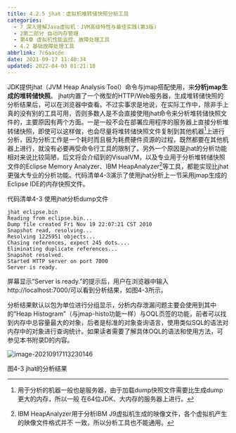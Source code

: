 ```yaml
---
title: 4.2.5 jhat：虚拟机堆转储快照分析工具
categories: 
  - 7 深入理解Java虛拟机：JVM高级特性与最佳实践(第3版)
  - 2第二部分 自动内存管理
  - 第4章 虚拟机性能监控、故障处理工具
  - 4.2 基础故障处理工具
abbrlink: 7c6aacde
date: 2021-09-17 11:40:34
updated: 2022-04-03 01:21:18
---
```

JDK提供jhat（JVM Heap Analysis Tool）命令与jmap搭配使用，来**分析jmap生成的堆转储快照**。 jhat内置了一个微型的HTTP/Web服务器，生成堆转储快照的分析结果后，可以在浏览器中查看。不过实事求是地说，在实际工作中，除非手上真的没有别的工具可用，否则多数人是不会直接使用jhat命令来分析堆转储快照文件的，主要原因有两个方面。一是一般不会在部署应用程序的服务器上直接分析堆转储快照，即使可以这样做，也会尽量将堆转储快照文件复制到其他机器[^1]上进行分析，因为分析工作是一个耗时而且极为耗费硬件资源的过程，既然都要在其他机器上进行，就没有必要再受命令行工具的限制了。另外一个原因是jhat的分析功能相对来说比较简陋，后文将会介绍到的VisualVM，以及专业用于分析堆转储快照文件的Eclipse Memory Analyzer、IBM HeapAnalyzer[^2]等工具，都能实现比jhat更强大专业的分析功能。代码清单4-3演示了使用jhat分析上一节采用jmap生成的Eclipse IDE的内存快照文件。

代码清单4-3 使用jhat分析dump文件
```
jhat eclipse.bin 
Reading from eclipse.bin... 
Dump file created Fri Nov 19 22:07:21 CST 2010 
Snapshot read, resolving... 
Resolving 1225951 objects... 
Chasing references, expect 245 dots.... 
Eliminating duplicate references... 
Snapshot resolved. 
Started HTTP server on port 7000 
Server is ready.
```
屏幕显示“Server is ready.”的提示后，用户在浏览器中输入http://localhost:7000/可以看到分析结果，如图4-3所示。

分析结果默认以包为单位进行分组显示，分析内存泄漏问题主要会使用到其中的“Heap Histogram”（与jmap-histo功能一样）与OQL页签的功能，前者可以找到内存中总容量最大的对象，后者是标准的对象查询语言，使用类似SQL的语法对内存中的对象进行查询统计。如果读者需要了解具体OQL的语法和使用方法，可参见本书附录D的内容。

![image-20210917113230146](https://gitee.com/XiaoLan223/images/raw/master/Blog/Sum/20210917113230.png)

图4-3 jhat的分析结果


[^1]: 用于分析的机器一般也是服务器，由于加载dump快照文件需要比生成dump更大的内存，所以一般 在64位JDK、大内存的服务器上进行。 
[^2]: IBM HeapAnalyzer用于分析IBM J9虚拟机生成的映像文件，各个虚拟机产生的映像文件格式并不 一致，所以分析工具也不能通用。

